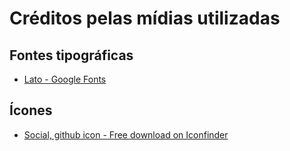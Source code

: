 # Créditos pelas mídias utilizadas

## Fontes tipográficas

- [Lato - Google Fonts](https://fonts.google.com/specimen/Lato)

## Ícones

- [Social, github icon - Free download on Iconfinder](https://www.iconfinder.com/icons/211904/social_github_icon)
